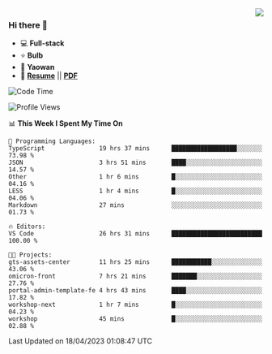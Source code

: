 <img align="right" src="https://github-readme-stats.vercel.app/api?username=LolipopJ&show_icons=true&count_private=true&hide_title=true&include_all_commits=true&theme=vue">

### Hi there 👋

- :computer: **Full-stack**
- :star: **Bulb**
- :pill: **Yaowan**
- :milky_way: [**Resume**](https://lolipopj.github.io/resume/) || [**PDF**](https://cdn.jsdelivr.net/gh/lolipopj/resume/export/resume-en.pdf)

<!--START_SECTION:waka-->
![Code Time](http://img.shields.io/badge/Code%20Time-1%2C151%20hrs%203%20mins-blue)

![Profile Views](http://img.shields.io/badge/Profile%20Views-3-blue)

📊 **This Week I Spent My Time On** 

```text
💬 Programming Languages: 
TypeScript               19 hrs 37 mins      ██████████████████░░░░░░░   73.98 % 
JSON                     3 hrs 51 mins       ████░░░░░░░░░░░░░░░░░░░░░   14.57 % 
Other                    1 hr 6 mins         █░░░░░░░░░░░░░░░░░░░░░░░░   04.16 % 
LESS                     1 hr 4 mins         █░░░░░░░░░░░░░░░░░░░░░░░░   04.06 % 
Markdown                 27 mins             ░░░░░░░░░░░░░░░░░░░░░░░░░   01.73 % 

🔥 Editors: 
VS Code                  26 hrs 31 mins      █████████████████████████   100.00 % 

🐱‍💻 Projects: 
gts-assets-center        11 hrs 25 mins      ███████████░░░░░░░░░░░░░░   43.06 % 
omicron-front            7 hrs 21 mins       ███████░░░░░░░░░░░░░░░░░░   27.76 % 
portal-admin-template-fe 4 hrs 43 mins       ████░░░░░░░░░░░░░░░░░░░░░   17.82 % 
workshop-next            1 hr 7 mins         █░░░░░░░░░░░░░░░░░░░░░░░░   04.23 % 
workshop                 45 mins             █░░░░░░░░░░░░░░░░░░░░░░░░   02.88 % 
```


 Last Updated on 18/04/2023 01:08:47 UTC
<!--END_SECTION:waka-->

